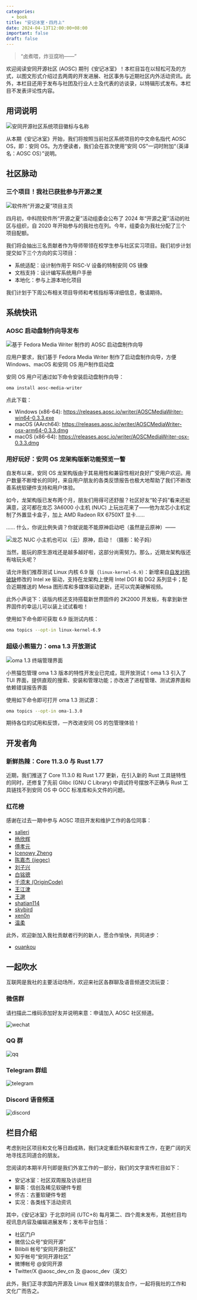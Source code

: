 ```yaml
---
categories:
  - book
title: "安记冰室・四月上"
date: 2024-04-13T12:00:00+08:00
important: false
draft: false
---
```

<!-- 端着卤煮火烧的 -->

> “卤煮喂，炸豆腐哟——”

欢迎阅读安同开源社区 (AOSC) 期刊《安记冰室》！本栏目旨在以轻松可及的方式，以图文形式介绍过去两周的开发进展、社区事务与近期社区内外活动资讯。此外，本栏目还用于发布与社团及行业人士及代表的访谈录，以特辑形式发布。本栏目不发表评论性内容。

用词说明
--------

![安同开源社区系统项目徽标与名称](/assets/coffee-break/20240413/imgs/new-logos.png)

从本期《安记冰室》开始，我们将按照当前社区系统项目的中文命名指代 AOSC OS，即：安同 OS。为方便读者，我们会在首次使用“安同 OS”一词时附加“（英译名：AOSC OS）”说明。

社区脉动
--------

### 三个项目！我社已获批参与开源之夏

![软件所“开源之夏”项目主页](/assets/coffee-break/20240413/imgs/ospp-2024.jpg)

四月初，中科院软件所“开源之夏”活动组委会公布了 2024 年“开源之夏”活动的社区与组织，自 2020 年开始参与的我社也在列。今年，组委会为我社分配了三个项目配额。

我们将会抽出三名贡献者作为导师带领在校学生参与社区实习项目。我们初步计划提交如下三个方向的实习项目：

- 系统适配：设计制作用于 RISC-V 设备的特制安同 OS 镜像
- 文档支持：设计编写系统用户手册
- 本地化：参与上游本地化项目

我们计划于下周公布相关项目导师和考核指标等详细信息，敬请期待。

系统快讯
--------

### AOSC 启动盘制作向导发布

![基于 Fedora Media Writer 制作的 AOSC 启动盘制作向导](/assets/coffee-break/20240413/imgs/media-writer.png)

应用户要求，我们基于 Fedora Media Writer 制作了启动盘制作向导，方便 Windows、macOS 和安同 OS 用户制作启动盘

安同 OS 用户可通过如下命令安装启动盘制作向导：

```bash
oma install aosc-media-writer
```

点此下载：

- Windows (x86-64): https://releases.aosc.io/writer/AOSCMediaWriter-win64-0.3.3.exe
- macOS (AArch64): https://releases.aosc.io/writer/AOSCMediaWriter-osx-arm64-0.3.3.dmg
- macOS (x86-64): https://releases.aosc.io/writer/AOSCMediaWriter-osx-0.3.3.dmg

### 用好玩好：安同 OS 龙架构版新功能预览一瞥

自发布以来，安同 OS 龙架构版由于其易用性和兼容性相对良好广受用户欢迎。用户数量不断增长的同时，来自用户朋友的各类反馈报告也极大地帮助了我们不断改善系统软硬件支持和用户体验。

如今，龙架构版已发布两个月，朋友们用得可还舒服？社区好友“轮子妈”看来还挺满意，这可都在龙芯 3A6000 小主机 (NUC) 上玩出花来了——他为龙芯小主机定制了外置显卡盒子，加上 AMD Radeon RX 6750XT 显卡……

…… 什么，你说比例失调？你就说能不能原神启动吧（虽然是云原神）——

![龙芯 NUC 小主机也可以（云）原神，启动！（摄影：轮子妈）](/assets/coffee-break/20240413/imgs/loong-genshin.jpg)

当然，能玩的原生游戏还是越多越好啦，这部分尚需努力。那么，近期龙架构版还有啥玩头呢？

请允许我们推荐测试 Linux 内核 6.9 版（`linux-kernel-6.9`）：新增来自[自发对称破缺](https//github.com/Fanfansfan)修改的 Intel xe 驱动，支持在龙架构上使用 Intel DG1 和 DG2 系列显卡；配合近期推送的 Mesa 图形库和多媒体驱动更新，还可以完美硬解视频。

此外小声说下：该版内核还支持搭载新世界固件的 2K2000 开发板，有拿到新世界固件的幸运儿可以装上试试看啦！

使用如下命令即可获取 6.9 版测试内核：

```bash
oma topics --opt-in linux-kernel-6.9
```

### 超级小熊猫力：oma 1.3 开放测试

![oma 1.3 终端管理界面](/assets/coffee-break/20240413/imgs/oma-1.3.png)

小熊猫包管理 oma 1.3 版本的特性开发业已完成，现开放测试！oma 1.3 引入了 TUI 界面，提供直观的搜索、安装和管理功能；亦改进了进程管理、测试源界面和依赖错误报告界面

使用如下命令即可打开 oma 1.3 测试源：

```bash
oma topics --opt-in oma-1.3.0
```

期待各位的试用和反馈，一齐改进安同 OS 的包管理体验！

开发者角
--------

### 新鲜热辣：Core 11.3.0 与 Rust 1.77

近期，我们推送了 Core 11.3.0 和 Rust 1.77 更新，在引入新的 Rust 工具链特性的同时，还修复了先前 Glibc (GNU C Library) 中调试符号摆放不正确与 Rust 工具链找不到安同 OS 中 GCC 标准库和头文件的问题。

### 红花榜

感谢在过去一期中参与 AOSC 项目开发和维护工作的各位同事：

- [salieri](https://github.com/BC204)
- [杨欣辉](https://github.com/Cyanoxygen)
- [傅孝元](https://github.com/eatradish)
- [Icenowy Zheng](https://github.com/Icenowy)
- [陈嘉杰 (jiegec)](https://github.com/jiegec)
- [刘子兴](https://github.com/liushuyu)
- [白铭骢](https://github.com/MingcongBai)
- [千须末 (OriginCode)](https://github.com/OriginCode)
- [王江津](https://github.com/RedL0tus)
- [王邈](https://github.com/shankerwangmiao)
- [shatian114](https://github.com/shatian114)
- [skybird](https://github.com/SkyBird233)
- [xen0n](https://github.com/xen0n)
- [温柔](https://github.com/xunpod)

此外，欢迎新加入我社贡献者行列的新人，愿合作愉快，共同进步：

- [ouankou](https://github.com/ouankou)

一起吹水
--------

互联网是我社的主要活动场所，欢迎来社区各群聊及语音频道交流玩耍：

### 微信群

请扫描此二维码添加好友并说明来意：申请加入 AOSC 社区频道。

![wechat](/assets/coffee-break/20240323/imgs/wechat.png)

### QQ 群

![qq](/assets/coffee-break/20240323/imgs/qq.jpg)

### Telegram 群组

![telegram](/assets/coffee-break/20240323/imgs/telegram.png)

### Discord 语音频道

![discord](/assets/coffee-break/20240323/imgs/discord.png)

栏目介绍
--------

考虑到社区项目和文化等日趋成熟，我们决定重启外联和宣传工作，在更广阔的天地寻找志同道合的朋友。

您阅读的本期半月刊即是我们外宣工作的一部分，我们的文字宣传栏目如下：

- 安记冰室：社区双周报及访谈栏目
- 聊斋：信创及稀见软硬件专题
- 怀古：古董软硬件专题
- 实况：各类线下活动资讯

其中，《安记冰室》于北京时间 (UTC+8) 每月第二、四个周末发布，其他栏目均视讯息内容及编辑进展发布；发布平台包括：

- 社区门户
- 微信公众号“安同开源”
- Bilibili 帐号“安同开源社区”
- 知乎帐号“安同开源社区”
- 微博帐号 @安同开源
- Twitter/X @aosc_dev_cn 及 @aosc_dev（英文）

此外，我们正寻求国内开源及 Linux 相关媒体的朋友合作，一起将我社的工作和文化广而告之。
